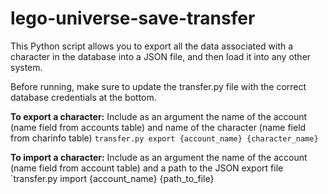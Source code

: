 # lego-universe-save-transfer

This Python script allows you to export all the data associated with a character in the database into a JSON file, and then load it into any other system.

Before running, make sure to update the transfer.py file with the correct database credentials at the bottom.

**To export a character:**
Include as an argument the name of the account (name field from accounts table) and name of the character (name field from charinfo table)
`transfer.py export {account_name} {character_name}`


**To import a character:**
Include as an argument the name of the account (name field from account table) and a path to the JSON export file
`transfer.py import {account_name} {path_to_file}
